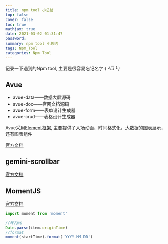 ```yaml
---
title: npm tool 小总结
top: false
cover: false
toc: true
mathjax: true
date: 2021-03-02 01:31:47
password:
summary: npm tool 小总结
tags: Npm_Tool
categories: Npm_Tool
---
```


记录一下遇到的Npm tool, 主要是很容易忘记名字 ( _╯□╰ )_

## Avue

- avue-data——数据大屏源码
- avue-doc——官网文档源码
- avue-form——表单设计生成器
- avue-crud——表格设计生成器

Avue采用[Element框架](https://element.eleme.cn/#/zh-CN/), 主要提供了入场动画，时间格式化，大数据的图表展示，还有图表组件

[官方文档](https://avuejs.com/doc/installation)

## gemini-scrollbar

[官方文档](https://noeldelgado.github.io/gemini-scrollbar/)

## MomentJS

[官方文档](https://momentjs.com/)

```js
import moment from 'moment'
```
```js
//转为ms 
Date.parse(item.originTime)
//format
moment(startTime).format('YYYY-MM-DD')
```